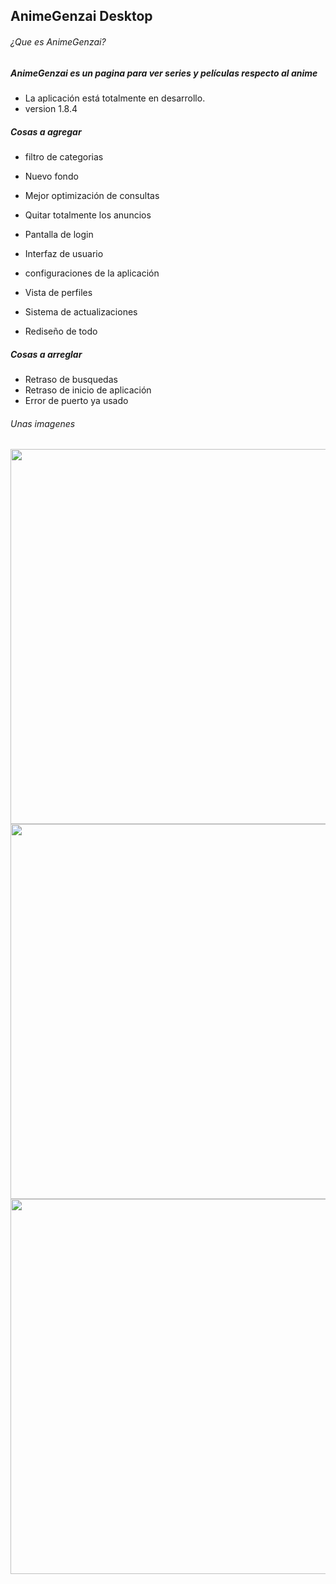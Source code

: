 ## AnimeGenzai Desktop
###### ¿Que es AnimeGenzai?
##### AnimeGenzai es un pagina para ver series y películas respecto al anime


* La aplicación está totalmente en desarrollo.
* version 1.8.4

##### Cosas a agregar

* filtro de categorias
* Nuevo fondo
* Mejor optimización de consultas
* Quitar totalmente los anuncios
* Pantalla de login
* Interfaz de usuario
* configuraciones de la aplicación
* Vista de perfiles
* Sistema de actualizaciones

* Rediseño de todo

##### Cosas a arreglar

* Retraso de busquedas
* Retraso de inicio de aplicación
* Error de puerto ya usado

###### Unas imagenes
<img width="600" src="https://i.imgur.com/1mKBBh6.png">
<img width="600" src="https://i.imgur.com/ALXi9B2.png">
<img width="600" src="https://i.imgur.com/xZsRlSw.png">

